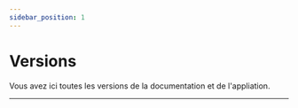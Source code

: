 ```yaml
---
sidebar_position: 1
---
```


# Versions

Vous avez ici toutes les versions de la documentation et de l'appliation.

---

